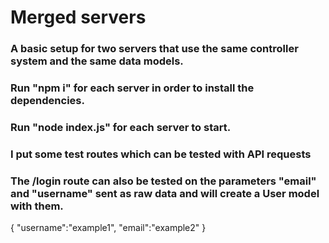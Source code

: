 # Merged servers

### A basic setup for two servers that use the same controller system and the same data models.

### Run "npm i" for each server in order to install the dependencies.
### Run "node index.js" for each server to start.

### I put some test routes which can be tested with API requests

### The /login route can also be tested on the parameters "email" and "username" sent as raw data and will create a User model with them.

{
  "username":"example1",
  "email":"example2"
}

